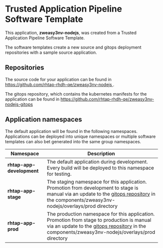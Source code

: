 # Trusted Application Pipeline Software Template

This application, **zweasy3nv-nodejs**, was created from a Trusted Application Pipeline Software Template.

The software templates create a new source and gitops deployment repositories with a sample source application. 

## Repositories

The source code for your application can be found in [https://github.com/rhtap-rhdh-qe/zweasy3nv-nodejs ](https://github.com/rhtap-rhdh-qe/zweasy3nv-nodejs ).
 
The gitops repository, which contains the kubernetes manifests for the application can be found in 
[https://github.com/rhtap-rhdh-qe/zweasy3nv-nodejs-gitops ](https://github.com/rhtap-rhdh-qe/zweasy3nv-nodejs-gitops ) 

## Application namespaces 

The default application will be found in the following namespaces. Applications can be deployed into unique namespaces or multiple software templates can also bet generated into the same group namespaces.  

|  Namespace   |  Description   |  
| -------- | -------- |   
| **rhtap-app-development** | The default application during development. Every build will be deployed to this namespace for testing. | 
| **rhtap-app-stage** | The staging namespace for this application. Promotion from development to stage is manual via an update to the [gitops repository](https://github.com/rhtap-rhdh-qe/zweasy3nv-nodejs-gitops ) in the components/zweasy3nv-nodejs/overlays/prod directory |  
| **rhtap-app-prod** | The production namespace for this application. Promotion from stage to production is manual via an update to the [gitops repository](https://github.com/rhtap-rhdh-qe/zweasy3nv-nodejs-gitops ) in the components/zweasy3nv-nodejs/overlays/prod directory | 